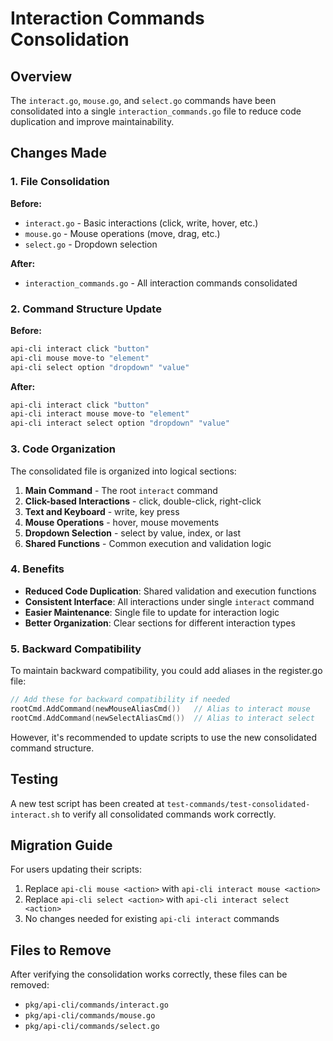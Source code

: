 # Interaction Commands Consolidation

## Overview

The `interact.go`, `mouse.go`, and `select.go` commands have been consolidated into a single `interaction_commands.go` file to reduce code duplication and improve maintainability.

## Changes Made

### 1. File Consolidation

**Before:**

- `interact.go` - Basic interactions (click, write, hover, etc.)
- `mouse.go` - Mouse operations (move, drag, etc.)
- `select.go` - Dropdown selection

**After:**

- `interaction_commands.go` - All interaction commands consolidated

### 2. Command Structure Update

**Before:**

```bash
api-cli interact click "button"
api-cli mouse move-to "element"
api-cli select option "dropdown" "value"
```

**After:**

```bash
api-cli interact click "button"
api-cli interact mouse move-to "element"
api-cli interact select option "dropdown" "value"
```

### 3. Code Organization

The consolidated file is organized into logical sections:

1. **Main Command** - The root `interact` command
2. **Click-based Interactions** - click, double-click, right-click
3. **Text and Keyboard** - write, key press
4. **Mouse Operations** - hover, mouse movements
5. **Dropdown Selection** - select by value, index, or last
6. **Shared Functions** - Common execution and validation logic

### 4. Benefits

- **Reduced Code Duplication**: Shared validation and execution functions
- **Consistent Interface**: All interactions under single `interact` command
- **Easier Maintenance**: Single file to update for interaction logic
- **Better Organization**: Clear sections for different interaction types

### 5. Backward Compatibility

To maintain backward compatibility, you could add aliases in the register.go file:

```go
// Add these for backward compatibility if needed
rootCmd.AddCommand(newMouseAliasCmd())   // Alias to interact mouse
rootCmd.AddCommand(newSelectAliasCmd())  // Alias to interact select
```

However, it's recommended to update scripts to use the new consolidated command structure.

## Testing

A new test script has been created at `test-commands/test-consolidated-interact.sh` to verify all consolidated commands work correctly.

## Migration Guide

For users updating their scripts:

1. Replace `api-cli mouse <action>` with `api-cli interact mouse <action>`
2. Replace `api-cli select <action>` with `api-cli interact select <action>`
3. No changes needed for existing `api-cli interact` commands

## Files to Remove

After verifying the consolidation works correctly, these files can be removed:

- `pkg/api-cli/commands/interact.go`
- `pkg/api-cli/commands/mouse.go`
- `pkg/api-cli/commands/select.go`
